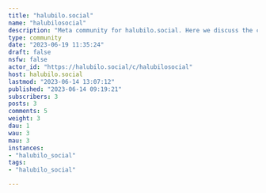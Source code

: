 ```yaml
---
title: "halubilo.social" 
name: "halubilosocial"
description: "Meta community for halubilo.social. Here we discuss the community itself, including issues and possible improvements."
type: community
date: "2023-06-19 11:35:24"
draft: false
nsfw: false
actor_id: "https://halubilo.social/c/halubilosocial"
host: halubilo.social
lastmod: "2023-06-14 13:07:12"
published: "2023-06-14 09:19:21"
subscribers: 3
posts: 3
comments: 5
weight: 3
dau: 1
wau: 3
mau: 3
instances:
- "halubilo_social"
tags: 
- "halubilo_social"

---
```

